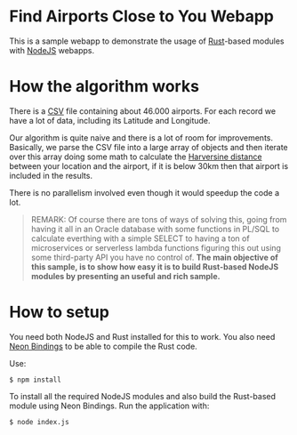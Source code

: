 # Find Airports Close to You Webapp
This is a sample webapp to demonstrate the usage of [Rust](https://rust-lang.org)-based modules with [NodeJS](https://nodejs.org) webapps.

# How the algorithm works
There is a [CSV](https://en.wikipedia.org/wiki/Comma-separated_values) file containing about 46.000 airports. For each record we have a lot of data, including its Latitude and Longitude.

Our algorithm is quite naive and there is a lot of room for improvements. Basically, we parse the CSV file into a large array of objects and then iterate over this array doing some math to calculate the [Harversine distance](https://en.wikipedia.org/wiki/Haversine_formula) between your location and the airport, if it is below 30km then that airport is included in the results.

There is no parallelism involved even though it would speedup the code a lot. 

> REMARK: Of course there are tons of ways of solving this, going from having it all in an Oracle database with some functions in PL/SQL to calculate everthing with a simple SELECT to having a ton of microservices or serverless lambda functions figuring this out using some third-party API you have no control of. **The main objective of this sample, is to show how easy it is to build Rust-based NodeJS modules by presenting an useful and rich sample.**

# How to setup

You need both NodeJS and Rust installed for this to work. You also need [Neon Bindings](https://guides.neon-bindings.com/) to be able to compile the Rust code. 

Use:

```
$ npm install
```

To install all the required NodeJS modules and also build the Rust-based module using Neon Bindings. Run the application with:

```
$ node index.js
```


